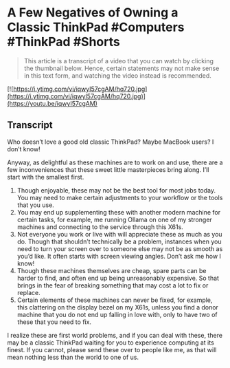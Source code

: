 # A Few Negatives of Owning a Classic ThinkPad #Computers #ThinkPad #Shorts

> This article is a transcript of a video that you can watch by clicking the thumbnail below. Hence, certain statements may not make sense in this text form, and watching the video instead is recommended.

[![https://i.ytimg.com/vi/iqwyI57cgAM/hq720.jpg](https://i.ytimg.com/vi/iqwyI57cgAM/hq720.jpg)](https://youtu.be/iqwyI57cgAM)

## Transcript

Who doesn’t love a good old classic ThinkPad? Maybe MacBook users? I don’t know!

Anyway, as delightful as these machines are to work on and use, there are a few inconveniences that these sweet little masterpieces bring along. I’ll start with the smallest first.

1. Though enjoyable, these may not be the best tool for most jobs today. You may need to make certain adjustments to your workflow or the tools that you use.
2. You may end up supplementing these with another modern machine for certain tasks, for example, me running Ollama on one of my stronger machines and connecting to the service through this X61s.
3. Not everyone you work or live with will appreciate these as much as you do. Though that shouldn’t technically be a problem, instances when you need to turn your screen over to someone else may not be as smooth as you’d like. It often starts with screen viewing angles. Don’t ask me how I know!
4. Though these machines themselves are cheap, spare parts can be harder to find, and often end up being unreasonably expensive. So that brings in the fear of breaking something that may cost a lot to fix or replace.
5. Certain elements of these machines can never be fixed, for example, this clattering on the display bezel on my X61s, unless you find a donor machine that you do not end up falling in love with, only to have two of these that you need to fix.

I realize these are first world problems, and if you can deal with these, there may be a classic ThinkPad waiting for you to experience computing at its finest. If you cannot, please send these over to people like me, as that will mean nothing less than the world to one of us.
